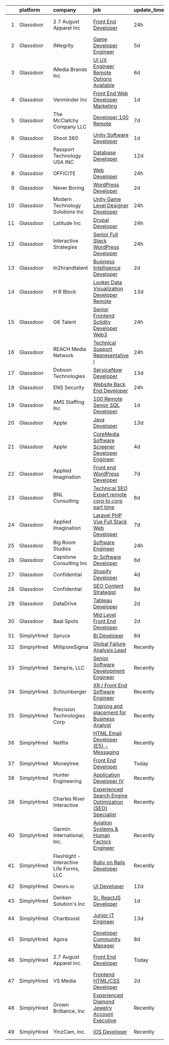 

|    | platform    | company                                  | job                                                                                                                                                                                                                                                                                                                                                                                                                                                                                                                                                                                                                                                                                                                                                                                                                                                                                                                                                                                                                                                                                                                                                                                                                                                                                                                                                                                  | update_time   | location                   |
|---:|:------------|:-----------------------------------------|:-------------------------------------------------------------------------------------------------------------------------------------------------------------------------------------------------------------------------------------------------------------------------------------------------------------------------------------------------------------------------------------------------------------------------------------------------------------------------------------------------------------------------------------------------------------------------------------------------------------------------------------------------------------------------------------------------------------------------------------------------------------------------------------------------------------------------------------------------------------------------------------------------------------------------------------------------------------------------------------------------------------------------------------------------------------------------------------------------------------------------------------------------------------------------------------------------------------------------------------------------------------------------------------------------------------------------------------------------------------------------------------|:--------------|:---------------------------|
|  1 | Glassdoor   | 2 7 August Apparel Inc                   | [Front End Developer](https://www.glassdoor.com/partner/jobListing.htm?pos=105&ao=1110586&s=58&guid=000001833ff9a0c98ba9812d74d821d5&src=GD_JOB_AD&t=SR&vt=w&ea=1&cs=1_3d58bc3a&cb=1663225668365&jobListingId=1008139276726&cpc=7AD1D84939BBEEF3&jrtk=3-0-1gcvvj8co2ink001-1gcvvj8dai7kh800-3a2417fc4f3044f6--6NYlbfkN0Ct2W36bxQzoWKwxfnb8_u-9iMevesfjmykPeWAUMHM2_LBdknXbZKXQYA8HhBxGvatrmTKXkVkM3OiGaPW1S5Qrgo4HQw0Ap3FRKEk_CZlQ9DAj7SSm8_FF008fve7ZplS8uLWmHC71y2toLwpXV2mChEMsXQz6GM4IgUVfaTyeTvDljv5qKgs34a8eSQLQ-VTaHLkS3o9sjyawSFUrjD-oFp3jdQ9I9RIezzGCwSXDBgoAIDCq_MBTrwtdvuZp5C2-G_b4A5fLv5NgXd-hhzUBz0qLmthB3n80JWl1lNrwY6qa4UGOxblwGMrZQdgMns9wYoww2ciYQ3k5Y7UBFsKizraBFdAr-wqtCexBEelhNKwuUahJKp3O-Q7Q8rDJ2IAgCZDZMFtN9o8ywe9IPQyiE_8fEz4w0vLVBVeFXMeLYge2q2S7AZ6muNrSMCjt5lZmBJLrJaocelN9GDvZg71xPmsKbMVm9YQtKAErePXQ4vB5iuJTHNuXQJrDpkcyQ0%3D)                                                                                                                                                                                                                                                                                                                                                                                                                                                                                                                         | 24h           | Los Angeles, CA            |
|  2 | Glassdoor   | iNtegrity                                | [Game Developer Engineer](https://www.glassdoor.com/partner/jobListing.htm?pos=121&ao=1110586&s=58&guid=000001833ff9a0c98ba9812d74d821d5&src=GD_JOB_AD&t=SR&vt=w&ea=1&cs=1_1163230b&cb=1663225668368&jobListingId=1008129780323&cpc=723ADC3DFE402989&jrtk=3-0-1gcvvj8co2ink001-1gcvvj8dai7kh800-4573d5f5e8c55fc0--6NYlbfkN0C7QpSfatUTTt_pWYjh4fmCixpaZixxEgk6WqG2e9JFSn8PLDX21so4BUVMbM-nBKhUj69Sr6OpTqYDA7c7087Zkx1rCN74-lugdvlBewCd_1ZIW96wtt_ZQBL96XnFuywy5_D_RtQVA2RWdPeLXY6wv17lUkoo63IjPOysvG-AS5xisPuiO1ZcwYqzUtykwDhUrEv4mbG3XpHXfpHZP-pfm1E48wboHrCVAohUN1nXhDL5T3FwdB77iZ1tklZi_0aHBOa6d9h9K-5tH6I-iq6eB6CsQQOOpNbd2sP_jFObPf75jMnKdWvPMydArfYf-IK1jY3SIFm-S7MfTAvkpa5dgz3FzNkFOydtfSllm3RuC5vdlP3hGI7o8lfirRWbbpG6DuSS4Cnaz_qk_8fT7CY2MjDrD3mNRUgVO8xAFUMPKGRJ8Spudbk6IvGRi7X5I0p1AESQ8L1pTns-AyGTm5cncXeWxMxvta_-Qw8M9b4rvXt2Gai_hDps2GAJ42Ww4WuWXT9ics0wQA%3D%3D)                                                                                                                                                                                                                                                                                                                                                                                                                                                                                                       | 5d            | Las Vegas, NV              |
|  3 | Glassdoor   | iMedia Brands  Inc                       | [UI UX Engineer  Remote Options Available ](https://www.glassdoor.com/partner/jobListing.htm?pos=123&ao=1110586&s=58&guid=000001833ff9a0c98ba9812d74d821d5&src=GD_JOB_AD&t=SR&vt=w&ea=1&cs=1_3dba874f&cb=1663225668368&jobListingId=1008126806840&cpc=6FC5BA77C9A4CD78&jrtk=3-0-1gcvvj8co2ink001-1gcvvj8dai7kh800-29ea8a0087b321c1--6NYlbfkN0BBtK8atiSzL1_OKElHOuhC6kZo36AFbA3XBAiBAoXlGMJ-vEY8E62v1FXcS82AH4q20mWkNID3WJ9iddHCZOb5rr_llheV8YFrPG6O8GUjuQLfKP8rXtlo5_jSBRBW3NK7adJZs3JDCrD9HS7blIdZXPAPJSLII1oF96vQ15iiZBe41vBbuPTCEzOzWNyaDczhFxqP9rlMgK0w8aw-WOwnJfisK0QzExSmWp-YBa0oo2QvRRC5AHOUp5POM8XLT0WbD-dj0C-88MWcW1NpXzsUWe6gHTVAUQOCHag-TpiojIVT53a2AG64GI-HdH4mE4pONt_fn3Yi7grkrULGysEWPJSA5TzF-ZfAdRGwak2_Yv4_an1aOdUj4LqJvWVbdDlcntCb7JSPsVefoF-21W9bVjH3wqOnIYwLkOrPTuOJrMLTZ03AgAHOfM5uaqyeeKiDU2_OH-mpa3Nc0aYiAT42JOZx24d5a6_thOzNIcAq5NCJo8PafIE9f_O-0ipPQcg%3D)                                                                                                                                                                                                                                                                                                                                                                                                                                                                                                   | 6d            | Remote                     |
|  4 | Glassdoor   | Venminder Inc                            | [Front End Web Developer  Marketing](https://www.glassdoor.com/partner/jobListing.htm?pos=110&ao=1110586&s=58&guid=000001833ff9a0c98ba9812d74d821d5&src=GD_JOB_AD&t=SR&vt=w&cs=1_b4731fd3&cb=1663225668365&jobListingId=1008137705583&cpc=9C2286EA3771AAF6&jrtk=3-0-1gcvvj8co2ink001-1gcvvj8dai7kh800-9c2c667d64d5dd73--6NYlbfkN0AMXubMcf9zG5pjFo4NIRXEjYg0qx6HblbRQuuKPpnfpXE45buNZenyR73WnvM6Gj_TxmnR_7UGvj-8cbteU4okCrs1kncrxm1xyl0xTadn0dtKG_-rZJMo7hj1OfHci8OjVNleQ2xJ0bkhckBnWntSSaB4v6iJujgNmaSADRvYST7rF6XPl8fUAzv6ZtL1ICM2GaqFf20tZwkB1TNnHaeMHaX0OHRdv69Yx_W4r2MG8vzDDQsyKGyuhIeVpgsYTjYlPuHCpqlI0YnVsoQnFJkDZEdr4bl38aWX9gjO38puBKI7RDoHkheEDpR8PSySO19_tR7hvbRfP1jwydZF3xUkWWEvEoKKuBqwcOxVUB2Jm-oyA5okhSlsbVNL33Aq5gKtJJLcVsP8o1Uy6H1iwcMetfXKuzqo7v_FWHNxK1JEiT9YhNN3a-A5N-D-NzCLmBI4Jjna50MDPChqLJ5uPfB6aWN8IvgpgZ8%3D)                                                                                                                                                                                                                                                                                                                                                                                                                                                                                                                                               | 1d            | Remote                     |
|  5 | Glassdoor   | The McClatchy Company  LLC               | [Developer 100  Remote](https://www.glassdoor.com/partner/jobListing.htm?pos=109&ao=1110586&s=58&guid=000001833ff9a0c98ba9812d74d821d5&src=GD_JOB_AD&t=SR&vt=w&ea=1&cs=1_9e627ee5&cb=1663225668365&jobListingId=1008123581793&cpc=B101C867B3EF2D75&jrtk=3-0-1gcvvj8co2ink001-1gcvvj8dai7kh800-6acf41fd2f09dc8d--6NYlbfkN0AvJamjXhlkDEVf_vcoI3bbUUL_2ExICajiRnoRkOTKxHcQu0PRm526CmUeTsfanZOqoMDdrUp-j2i0QJI96SrAfuCerXt-A9V0AqPqWyOynJ3x-O-RpQjzGHVi4lOd5Z4R8Srd_uF6_bna1BnLFXLTnrhod1AEqQ2yc5WyqDa7bVoBDzmrc0u2pe9297U47Loqs1jDWjelLuRuFr-HkW-Zj1ujngBXudH5C_JzOyd5zJRHR6LrsJF9n806becAlPuKDwIoH1taa-CrriCFqWnG-6fC9yFCMdmIzna6rgWiT7bznt6q1QqKC6JNgogEh8_HgjqcTxjQ0MWd84XzO89yfN4wymFNyGzaRwBJY82s-Nxah7F8vqJpslWrIJ3_W1XstWndw6m1bANZEciQCFsomqz-Y7GmjfG_B4i530PNPboUVVWhkvdS3ZZ_WUvot2BF6AfD6uEysq4wejPiCs0oUosy8-SLf9r2z8ymojZnvo1c0odIH7pnq0ef9zaqdTQ%3D)                                                                                                                                                                                                                                                                                                                                                                                                                                                                                                                       | 7d            | Remote                     |
|  6 | Glassdoor   | Shoot 360                                | [Unity Software Developer](https://www.glassdoor.com/partner/jobListing.htm?pos=101&ao=1110586&s=58&guid=000001833ff9a0c98ba9812d74d821d5&src=GD_JOB_AD&t=SR&vt=w&ea=1&cs=1_eca13fbf&cb=1663225668364&jobListingId=1008136536499&cpc=3999BE48C643E528&jrtk=3-0-1gcvvj8co2ink001-1gcvvj8dai7kh800-5cffb13e2c9e71c9--6NYlbfkN0DfopDBJjdZYsHaazvtHih9EkP_5L3b-O-YxZrMZy_RRUNLTQzBNh29ArJFpV-y32woXsSf_Rfes3ZNFBi_iUFEltO6lS9qC4MLweQizRlwk2cQHQ9oTkj4EKvwF_oQkQ-RcjNI0wnIsncEqnFvjTHab16wzhbNkA_nIkuv62KFNo20QvaIUv1CPiRmWZ76XD7ZuNYrM8OskVPV794dKnQU58P7OqSvxWV1ZZbynaA5MHvIdSURQspXmi0AUT8UqDFXuUvPb8Lo1jouf1PD5w4R7LcNhwAxlGkleNecZwQM3TruFz18H5rpTgJvHs_qBJVe2c7hfRZNgbMzH-vsWMo8ZJOPHWmnnuRw4LZ66lcMfrS0HwJDN7hsTtbGkUKYeGJjrys_SzFcb7sKa5PJbJAgdnOrOp2Ar_0lSNTgVAl6tPaDoxvuUvWaBWRJCGLJnHId9Mrs9n2ZyTVcb05OKcL8_qyxJk4jcCN1yux3rn9eMuM1tb9_r5Fw-GA87p3XbA8qQvLrKYhTEg%3D%3D)                                                                                                                                                                                                                                                                                                                                                                                                                                                                                                      | 1d            | Vancouver, WA              |
|  7 | Glassdoor   | Passport Technology USA  INC             | [Database Developer](https://www.glassdoor.com/partner/jobListing.htm?pos=119&ao=1110586&s=58&guid=000001833ff9a0c98ba9812d74d821d5&src=GD_JOB_AD&t=SR&vt=w&ea=1&cs=1_180372cc&cb=1663225668367&jobListingId=1008114254554&cpc=FB7E4A1762AE5BEC&jrtk=3-0-1gcvvj8co2ink001-1gcvvj8dai7kh800-7e6343e3d8a0a644--6NYlbfkN0ACu_hgM4mYOpGjE6TXudS1eLEYdlotK5aSiNrSIRlNjs1ihqGN6OK9XqkdXLDXQlxB73eyG2auMe65dCPGkA5OwmF7NOgyl7W_f9QPDaU5KzkVCEewVGHXUrfpaKNPM97NzZItpzip8T-WAMfVYZksgu0K7KHKFAnRn6j4GukUA-uKBOTxyxwBBiUb1YFQPeCmxd4inSuaRYw1Zuw7gCBjPhZ5APzr8R7IdK5e3oVJptfm61TOsUYa0EvijUbCOiS1_clDZzKVWbIbRevM2briaOtJ7iOBtF6GUijjuFIggxkEyMXuWNpedRBz5dZYAoE-O9x1d-4IOttaTlbs5ln9pv1RJuJs0szkszmeXWw2rKUIePT5T5inyst8ut_xmcrccvPRj2UwyXU_2SZiG-qemRVxs9VJbU52hrSTb1STCCB9RBdsnij0B7ar2YXrPRU_XfZWLWcckr0sQcAq8IACLL6y5I8CRWzBPFpyPbwsNIywYil1y8kyWannsV-mF20%3D)                                                                                                                                                                                                                                                                                                                                                                                                                                                                                                                          | 12d           | Glendale, CA               |
|  8 | Glassdoor   | OFFICITE                                 | [Web Developer](https://www.glassdoor.com/partner/jobListing.htm?pos=107&ao=1110586&s=58&guid=000001833ff9a0c98ba9812d74d821d5&src=GD_JOB_AD&t=SR&vt=w&ea=1&cs=1_a5ff2813&cb=1663225668365&jobListingId=1008139240293&cpc=F7A2269C793D5877&jrtk=3-0-1gcvvj8co2ink001-1gcvvj8dai7kh800-69d9f5f9eccea426--6NYlbfkN0DD--m-nhLdSpeh0G4LILwvW4_Vuru_X_sTlj8dcUrLs10ghpsrGXnGhiZsu_4VDYxCvNqngf8JQTWjKU46a5h3SMsKurX1eSBXtK_Rc6YBq-aV04KKppiiy8unfhvbmdbnoefBZtUnrqrPYB-F9eAZ2OHTr4brauhED9eIRq1UJYAbZ7l7y3XttLvxIixt-d_XpHhpsZosmODvidIDONkAbniHsvP9y9mHb-CC_LzMjgibgsXFke56PwYkV2iQlgwRwRDay1oHWnwhgcKZzQjeYOCm9b6IncrqkGMuE9e14jsoRSL998YtYo1DllhQ-6mRncTpcQ-ZaLZPOG0wXQjpsTQ9gL9B9DqsIwG9j5avgx1Q2tVyYEYx2Ztxub_Y36CkwqAcyJTKkgMut1modXRkNf8OEbQvu8JTu1PWayeEzwgllVJDkEmfUnMmU2s-Hg2enqQRrNFA-sFLEbT5XqXg3GitBNw6rFs0l992rchO1UldU_sHJUsxLpIvKmVJyrQ%3D)                                                                                                                                                                                                                                                                                                                                                                                                                                                                                                                               | 24h           | Downers Grove, IL          |
|  9 | Glassdoor   | Never Boring                             | [WordPress Developer](https://www.glassdoor.com/partner/jobListing.htm?pos=111&ao=1110586&s=58&guid=000001833ff9a0c98ba9812d74d821d5&src=GD_JOB_AD&t=SR&vt=w&ea=1&cs=1_979e2c25&cb=1663225668366&jobListingId=1008134069157&cpc=40021B6B9FB64F38&jrtk=3-0-1gcvvj8co2ink001-1gcvvj8dai7kh800-66c7c1ae36a5e827--6NYlbfkN0Bi-g4OEguhQEx4pjzkmulzkFDPdVMQm6g82nLRMcVRUEL01Dp3X9kPv-_8zmA8UQO28Ftx435W8ThyNSLTfGeWqNuLIkQ1OtzAHofF-3qLSdMJNa02XH1PsJ0nGCyJWeBq9JBz-GHPzcY8sqlrkxcuFblcDpQ1lUvBj4kMdetek5hfGDot2HLCG-UZbBSm-l3zRklQSGcUryGN3rRs4_Rw9smsM53EOrV6mBYw_KVR8q2gcXL2SWXwfXkTrR4luwMAeGc87J8K_e_Pp26A_P8q8Difa7f8wwhRuSS8Re9Lm1tG-Lx7oDF2ZclEKJ0U34BH5cgA0__hFU4EeeD1tBPJCuuYtzYl6sTAJuTp87nvCnPHEaPQfMD_UHVAM7A0rOyeYSUOq9mz0oeAPq7jJdZec0OR0kgjUuzujU8bqA-uL8ans_tPe7-XRF71IQ5TrN2WQybxum_lzEQRVhw13tgg9sQg9b9N74AMeewDVsDyvEr4T_VJ-8oSMY9twEzFX-Q%3D)                                                                                                                                                                                                                                                                                                                                                                                                                                                                                                                         | 2d            | Modesto, CA                |
| 10 | Glassdoor   | Modern Technology Solutions  Inc         | [Unity Game Level Designer  Developer](https://www.glassdoor.com/partner/jobListing.htm?pos=108&ao=1110586&s=58&guid=000001833ff9a0c98ba9812d74d821d5&src=GD_JOB_AD&t=SR&vt=w&cs=1_425a15a4&cb=1663225668365&jobListingId=1008138983796&cpc=BCC169F53084E245&jrtk=3-0-1gcvvj8co2ink001-1gcvvj8dai7kh800-690fd81d0a030d18--6NYlbfkN0C26OT7h5zXl7z1yVTYwN1d43osiYS9hmGqw_eY7i5KFzRWaSyxghJjTLzNEsEWeJixf__hBYYLHzb9VBeo4Wo_szQ-6CN-LvWybHl0OyvVrB8A_1_Mc-UHv21nnb48eAErZymBR57I8EETW2nb8RuiLDEnJGEmRZzxQxCGsGVFQmku8sKTZyWwuBP0ffOg3cLZktCpUo5pA8vTP2CTFKNyjbNANohBJABchxdSsJVacxuoyChVsEROnt6hcAUqAIbBcHXedFqG-xb-9fha_ZR28acBbr_6IwqZH2VbhBFQNTw4rzglBjJRvQTkywRCxWU2-1oAQPudoTEkN9Y8UgiK0i-vl4GkdrG07QT8GAPoV_GG2CS96Y80OusEg8lArpwktX1rvPjxRLSiEv4-WTBtLNdKjXAS-AWoV8HxGosNXPiLCBc9EN6_)                                                                                                                                                                                                                                                                                                                                                                                                                                                                                                                                                                                           | 24h           | Huntsville, AL             |
| 11 | Glassdoor   | Latitude Inc                             | [Drupal Developer](https://www.glassdoor.com/partner/jobListing.htm?pos=130&ao=1110586&s=58&guid=000001833ff9a0c98ba9812d74d821d5&src=GD_JOB_AD&t=SR&vt=w&ea=1&cs=1_cd5b4dc1&cb=1663225668369&jobListingId=1008139791697&cpc=32EE424DE2B657EB&jrtk=3-0-1gcvvj8co2ink001-1gcvvj8dai7kh800-88345d30bd632710--6NYlbfkN0DHl9MnwPpq1bbpPHgKt1JoxxtgUYxcPgpGa7590zZ_bSO6C83MMtUscRZ8bkrEfXvrw_BggOXAA3CgGQ2SvE8zCPIQ1BPxsj_OPgl7lyxdYZrFuWMq-N6kfzpxiWbV5jXzw3DyVxmLiTb3OONavP0FPci_E5-yCzfh5kY19pqOMiaBjeMMGYJaeQG4HR4QPBDGriYviHgpQO4tWa7T34_Uik_zr8VG7Y8Ja95Zzw2KU7z7IiAD2RG8qHNx6yT50t3sbAz_hEIiKps04kdKyRvPjpM9BWoGpr71bgc_c5v_efIDeNDBxrBYjOmuLeJSKrmilJ9y_CbBV7nq9Zd4b6W85JcU0ct4PC6boBeapOjoqTCwFktWK1rpGXXSxr1RuyzQPJFlbBkbCSAOkPr1Uomq9XWCTR3FphBNGSrCCbbdO9jNKC9eOVsx09zIL5zh7uK7r9RM0SSntraO3K2tvYBLD4wqiJFXNqy-XAu5c-xi0QUSQVWIAFbt4C3kcRR5cfLM29SACnYwoQ%3D%3D)                                                                                                                                                                                                                                                                                                                                                                                                                                                                                                              | 24h           | Remote                     |
| 12 | Glassdoor   | Interactive Strategies                   | [Senior Full Stack WordPress Developer](https://www.glassdoor.com/partner/jobListing.htm?pos=114&ao=1110586&s=58&guid=000001833ff9a0c98ba9812d74d821d5&src=GD_JOB_AD&t=SR&vt=w&cs=1_b8595d17&cb=1663225668366&jobListingId=1008139499896&cpc=280AB1FAEDD8D536&jrtk=3-0-1gcvvj8co2ink001-1gcvvj8dai7kh800-95236dde78b8c57f--6NYlbfkN0CmrEXGFz7WirEBi6a398y9LxkVzHRXaVcgeSR8bP4HK33Z6viHnZDPqyiGyxDr7loVcsGqc6WhflEk0X8HDYLf1l94yoVzV3LM9Tb_XZUIM568TM4Kr0w5uGvzPyHD6qZR1uAzkcAVWFG5jVn_LKzqzh8mkSKPj0BOH5FNs7ycgzbaaUINLyLq7TsSeSNmAmvBIZjKlKQHr0KBz5-NoFYBoCBf8FIYOuvVm9YKOOS1MyWt1JD7FydWXsaONlvuYhJ4tfMTeoy961lBdUVBCkorlhM2ZX62O5QHS-O_3JTF1DWJltrEOrGIkXpY6qnXz4HegGhmcxxVl0zcyw0esocCUnk1cIN2Yd41bs26NB4XI04iaqdiAFo_wdOMKX7PjP6CKlHTHgu4GD4DtxfAqjDyM49bmYOYxSEs-afGjZu5BZoq2YOyxF61SGO3bCFzfR8-vq5_1cQGxhAGk4jWzoFC3KOiQEokmygMMqBJn_UjSBS49KMEVwb0k1IhE5OK3BsEjIMHBRZTRA%3D%3D)                                                                                                                                                                                                                                                                                                                                                                                                                                                                                              | 24h           | Remote                     |
| 13 | Glassdoor   | In2hrandtalent                           | [Business Intelligence Developer](https://www.glassdoor.com/partner/jobListing.htm?pos=127&ao=1110586&s=58&guid=000001833ff9a0c98ba9812d74d821d5&src=GD_JOB_AD&t=SR&vt=w&ea=1&cs=1_71709d5e&cb=1663225668369&jobListingId=1008134024763&cpc=0FE1F5EA2BC84A01&jrtk=3-0-1gcvvj8co2ink001-1gcvvj8dai7kh800-32b93355c0fc39d0--6NYlbfkN0B1I8Q4TcsrCcaaDB6NIkSiau77gfX6BJsyjHIkziCgegJ4QexjJyiXOHKTcKHhtjipADS2Vj3C-nmk7Cv0XveILlGpu3eskAqIWeM1ua7HigK4SoApDuErr7S7JECeO4vzmUGsZQEAMK0V4_aR_64eubceXXX0sasaoCDrMdPBVyE1kuihz5aGMBE8ldBAwI1q43RUxdXS1r8vj2SeBGBNSg0UbKLx5vHklXhXd3AGM0p_4UOGqSXsLod1M_SMSkiHgObRZxo-h9mDXdOXzmk1maeSLEb440IkgP-nSDeNDRaVce9qQu-LL30mnelwF63mNmVsp59bxaT45IzYSxI_bKHuQXZWFCSarjhEHV1-P00pAJ3fEtZx9ubjM1iet7s8gNxbQk0uHq_CqkrFtZhPObjkX3XU5aAnBn1Hp3Qp4HhWgAqROclJhn93iX23gVx4NfoR7DygC-DKGT2B1Kx1mYP7eRFldv6AI6GVDkPzUk3uQxbIoeJYrHPJy9WBjtCrYQzi64vhGZkQNQ-z8JTS)                                                                                                                                                                                                                                                                                                                                                                                                                                                                                           | 2d            | Remote                     |
| 14 | Glassdoor   | H R Block                                | [Looker Data Visualization Developer Remote](https://www.glassdoor.com/partner/jobListing.htm?pos=129&ao=1110586&s=58&guid=000001833ff9a0c98ba9812d74d821d5&src=GD_JOB_AD&t=SR&vt=w&cs=1_079a0a3d&cb=1663225668369&jobListingId=1008110008086&cpc=FD1C1DA32C38CFA7&jrtk=3-0-1gcvvj8co2ink001-1gcvvj8dai7kh800-48222ca65ec05121--6NYlbfkN0AmRM9TLIWujWtyM10GxzqDwJeak_1D0spxSJxSFCj5FL6e2eRrgA2xD1fYB9P3zjGW2lF_nb1P-3OuHJCJzvAYqOj7zCQwaa8KrrAHOPpCTS61Do1KjfQzjRc9pfrFTqokM14RL_oQhB5b9czWX2-uEKjDF_JMo-RAS9daas0Z2A7TZ1lW4LhmYOQOgqWIOz1F0E-L93TkckRH2ImFdhg_mkBIGZ0w79FRjcYeGfycPOb2K0MSU-S69lVEMRxPHRMtMmocnYqReZ8e0m2FmvrOcVXxumVRXn-lPqSSGu8-luER0ofec9tFiKfp-C4zR79OPmVAsleV1qkzkkPCUSDAPeBzhpZQWu9lmhBrWC5uKUh_Oiy3-d15KS-moG95fSQaC9-zGi1NpzzJSXpawVNFdrds8qkoKNhZOTKrT-8-pnB3EAAh_RDGSHuwMIzQxAmsTQ3i5kYPGs4NIeMq9Gg6sY-pYPwyKxbHOPCaHj94dzYvDlNqufPuzXvFcZ040sv_VWq24jx5oVeBGGeQ_aTeqWCskgHrQzw11JX0f3YC5Q%3D%3D)                                                                                                                                                                                                                                                                                                                                                                                                                                                         | 13d           | Missouri                   |
| 15 | Glassdoor   | G6 Talent                                | [Senior Frontend Solidity Developer  Web3 ](https://www.glassdoor.com/partner/jobListing.htm?pos=120&ao=1110586&s=58&guid=000001833ff9a0c98ba9812d74d821d5&src=GD_JOB_AD&t=SR&vt=w&ea=1&cs=1_15bf69db&cb=1663225668367&jobListingId=1008139157465&cpc=75B6770C194DCF89&jrtk=3-0-1gcvvj8co2ink001-1gcvvj8dai7kh800-455b31b57610f5cc--6NYlbfkN0AUh0Z1gRntkoogd9J-ZmKDA9ciNgYBAe8zwQNXNuPyc2gpC8HVrsW4k7ohAv7gaAFFZq_SGdU8GJoSvD9ho07kdNcTNr-rI4q_w7Q0lJnBHn4STI7ZFvriuTuCJKE8wQavYF4OBhBrQ7HamycS8laDNgEvy-X7Svpvs_vAY1DO90Hq6u6uZ_ChC6CIV3mEMV-YVVo8zHA9VoqgNrAhvbf6DOX71qWKUItsGxUu5ByvK12T74j3bxzA_ePJ0AgLaul465ilem6CvOD6oP8qpFzssLk2oRf_kg6K7SXalI3GogV3l3VUJ-paumEomS07KrteeY0I2CiHoTvlGyaPcDVyeEYHpA1DdxHuhTnsKHKBNdBn-wiLEJfVwWqicpq3JlMrvcxw7yQEWlEa-id3aRBArpcMjShhK9_JcRuKmdXj1Rt3RgbtukTmHdUbVWynYsx145s9BIGt4E6GOSaHR13-S7DDy6aOPF9ccLToQiTrevyYeOJJj7p-assm-mDxEAUDHibqruRm4Q%3D%3D)                                                                                                                                                                                                                                                                                                                                                                                                                                                                                     | 24h           | Remote                     |
| 16 | Glassdoor   | REACH Media Network                      | [Technical Support Representative I](https://www.glassdoor.com/partner/jobListing.htm?pos=106&ao=1110586&s=58&guid=000001833ff9a0c98ba9812d74d821d5&src=GD_JOB_AD&t=SR&vt=w&ea=1&cs=1_fc4c0246&cb=1663225668365&jobListingId=1008139781310&cpc=151E51E148764572&jrtk=3-0-1gcvvj8co2ink001-1gcvvj8dai7kh800-4eeb70ad9272eff2--6NYlbfkN0Boo_hOZbiVHtN2ErkzvcdIj1gPBRUP8f7Z2kwd-uNWQCcfTFIVwKKtIejDX8sfjODOL2ZgroB2P09quJbxakVpu9u-EE7rpYeOAECX52J692oD01rGa_yf9yN1WZ0baLlUqSHIvWv54rblwi42wgt0hWAQ6K81VblOESEnFliVuTkEWavfc2A9cOr1Fobd9ksBX9hi7TKfMUea9CRNOkrXC8sixK87OKuviKpnsPqmOuaoKynacaNNYcd05EtZdlnwu613cG871iP6LyFOKqRqlFCKXSwOXMtZv-_iZOI9az2Jgco5IKQzLWGCuDULL7R1v69k8ZPFmalzCEimHte1MdraMMKzxlswY43wtHeDRdCX64XR30m-XWWU14eX36TzMEXl0VIIvlMYWCyB-6lfoJKzCBDEZw39F0f0hBX5b2Qi-dCGCrJ_OAm2m2AFIUTIlFVB5rx3knpsngBgywDXnBxm5t8lqbmrR-BVfCTyFT0ronHPub7QNCepsmP9PlAnQyTkOvIJLA%3D%3D)                                                                                                                                                                                                                                                                                                                                                                                                                                                                                            | 24h           | Eden Prairie, MN           |
| 17 | Glassdoor   | Dobson Technologies                      | [ServiceNow Developer](https://www.glassdoor.com/partner/jobListing.htm?pos=116&ao=1110586&s=58&guid=000001833ff9a0c98ba9812d74d821d5&src=GD_JOB_AD&t=SR&vt=w&ea=1&cs=1_8cf9be2d&cb=1663225668367&jobListingId=1008111295569&cpc=F7A2269C793D5877&jrtk=3-0-1gcvvj8co2ink001-1gcvvj8dai7kh800-a61f6951b4630529--6NYlbfkN0Cz-Smd6OvFpZFIU01oBvaBOOa2F-wWdp_DHo6R8dVv5YtTUmBiLEKTwmR5veJNUAtY_VJEwXFEyswof-hAkOYEzqLPAhJKzdIoBK8731csq2eWzktxicHsiuV0RQSlrcpclLL3Ufqo7RTnHXXD3imFDGirE-sDoqRhfzXRV8mQ4K4kNOmiLtFGeKAoDiBIi_2TUOjgZb9DPMNwl0L4X91rpWXhoVpIulR-LJpPrTyIC-DMnJmob5qNWFL94oxX7LTmeIJhOp2pQdFaBVi-PFqs0A58OnhNAE62ygzjae9iTNT-8ZQ4pgb-r_nCzzV1eygTIFnXrJ-Q-iOA0BTxzqtgGmIkIe7Y4ZZ18WNzFK611EbjDvmvzSjzz2MFA13oNNWRpBm-2kFV59HdqjEnOXum3Xnorp3FstM3I7dWroOQzX7EkvTP8Zvd2ih19TgwkhHbFzlz99KQQbqd1ay9TMnxnLzEznOAKVfJ34FqokLmPjfhqDbIZGc15i7i8Obvr0gUjUXKqO98wg%3D%3D)                                                                                                                                                                                                                                                                                                                                                                                                                                                                                                          | 13d           | Remote                     |
| 18 | Glassdoor   | ENS Security                             | [Website Back End Developer](https://www.glassdoor.com/partner/jobListing.htm?pos=103&ao=1110586&s=58&guid=000001833ff9a0c98ba9812d74d821d5&src=GD_JOB_AD&t=SR&vt=w&ea=1&cs=1_ee6aac6a&cb=1663225668364&jobListingId=1008139484499&cpc=ACBF47B84C432121&jrtk=3-0-1gcvvj8co2ink001-1gcvvj8dai7kh800-85a454e44a02173f--6NYlbfkN0AFzyLFxSRBFH3kwNtJmaqsuvH1E-VLS9kEekNGpZoMRf8TMHuYWqb9GTsvjPu8Y80SCIrSwXgJYmmty3oFC-6q3FbLMAVlU0Pxs35OvuyV600CWZvKSyZRd123TLUokrLzlWRNSjVpTWAjdK6VmxrbZ5GMoC3TzbyRMdtwbRgmb0K-46vqyWrmpQf4NMgqNAXOp7O7eFbnrK5RvFY1gxuCskw6bNEqqawCa-jSgtw5ZrCdcz-aghvdvCP2xQzm7DdcwjZwBg5crWeroFYV3kQDZYwKk16JjtnBpMOOaspv8Os-iJzmccOlMSxyI8JNxxczkEFHhguwxNm83pJfWawq63Fo-aOm8o3-azOWt9vclwbE_KAu18tgFOu-RrvpOakIrlf4eKirwDDhFoSA2EhyS5IK3T-35SHlwrVMX0S74ILjEhOlI7Obp1UMXs-wnKWoRPxqFfExUOqet29P7muGvzoO2rI5gA4-GocSx0Nv1J_a6xUGtnOmFbQ1_qTfcnbWZAVZ_RRoYw%3D%3D)                                                                                                                                                                                                                                                                                                                                                                                                                                                                                                    | 24h           | Industry, CA               |
| 19 | Glassdoor   | AMS Staffing  Inc                        | [100  Remote   Senior SQL Developer](https://www.glassdoor.com/partner/jobListing.htm?pos=112&ao=1110586&s=58&guid=000001833ff9a0c98ba9812d74d821d5&src=GD_JOB_AD&t=SR&vt=w&cs=1_894e0e20&cb=1663225668366&jobListingId=1008137082589&cpc=F0881FB4B112A732&jrtk=3-0-1gcvvj8co2ink001-1gcvvj8dai7kh800-589e6d2172428d55--6NYlbfkN0CibbzESV24dYdgmS2yQ28TMZ4-wJlf8IQSXu0ladVZRyvJzr42EFWBtvAm0etpptZlD8EkFDFYtLANNWdYou6H3zfCwu4_WRoe3P5EgX9MKgmGe1-XVZv4oZMDHtj6fUVctpuiXYCr5FeW3TsZOcVSMyiw_B4eiv8sZ3vAmBeZE_fcRie9m3-JWeQE9gHOBAuB9al9RFKBYB2RXTokN_OVi_kFGl1L0SgjalHyA5X3uIbe5roKLuJlcPWTT4XYlyM3IrzYKrqMlXzASH17YzH25B6g-81BG5S631ftjLVN-WieLIjfA0agWcjaTfHyk_7LUDhUkgqzjXDowRY0AeP4GMns33u2scXUCQqdhtZzKV19e5ZOYFCTc9eD7bgyuernMdrsq7FKW5zGO_af1VAbg5nxtcq_vXtFEubXSY4IUQCJtqL6SDIKj2mq21oa-FLOs1gKHU6Nj-fa7lhED-ecaPSSmsHq9XjdvNc121aDPEs23K_eitM0qJrk1Eh6vC5UmG6TW-um2tkefDDalOol)                                                                                                                                                                                                                                                                                                                                                                                                                                                                                             | 1d            | New York, NY               |
| 20 | Glassdoor   | Apple                                    | [Java Developer](https://www.glassdoor.com/partner/jobListing.htm?pos=128&ao=1110586&s=58&guid=000001833ff9a0c98ba9812d74d821d5&src=GD_JOB_AD&t=SR&vt=w&cs=1_c46231df&cb=1663225668369&jobListingId=1008109245547&cpc=2CAED5C921A5F994&jrtk=3-0-1gcvvj8co2ink001-1gcvvj8dai7kh800-86567df1272012f4--6NYlbfkN0BvKrLyj5gPmtZO9T8euul8TCxuuKNOtzRJOomxnwSEodTz2Bc-sPZlADHp0xxmf8W1BiqYsOIh4SGfZy7d6SgOCJkUntEUmBrBW5M-9a-izXw0biWPQ5-2QVJATXn3ATgTy7KaMmEN6emKmwNMa6AqT7fXcW-hU4DHLBXnH4ZBdCs4LSiUqva0HsV4Mb04FW-8ABBxbAiBiaMfw6n1RmaJiKHcJHaNAt6S0Z6eoIRRRXQH-h-VDTTD7ujKs1ynxIG-nin0KlgfMIOo8Cxut3LPxdtOkDB68rO0XCyHN9xRy9XNZyhhJOGT65QUIqfdTb3iwpv_82Ko7Tm0cqcLe6dTKq446V20_P8LaHGkr9QU6URgeypHW09lwlleiKJM7s-3G0O9ASwtU6KDe4V1h6I0KQE75LNygBMFc3QCOl09JLkltrYBYHTgYDqovDgPixY_pQgokLxJp3uMHCQ_ecdqmL56au86Dxf4IM9tOZqZ1WBvuHm2K9GCzLMwEPqO1De4-fLrw4Nk8lT0ruhm5w8FHZU7ikW9DnvA93wCz7zN2J3W8QvKDAfoB91ApaWSwp-Yvv7ZOGzrBLEvBVXXXqzKAo8bxu-40-3aZp0E_3YYKZ7Qf_DkCABNNwYVQ2lRKw-fuowK9AtWnJDcLxDythxu4abyux-EKvkDmAKy9OIlTSoxG-8J-dAgVZh1HJEMgObV_Wr0Xz6Xzab4NJCoH_ygNX7C8t1WQjLfo7g4FNC9olxyv1pOr_lcLfRlHes4eshOM3Qv9vUonBsQ1yPAAmlV_3MsMCYfZBW4_BiwbChLVzkT3mXup3r55NK5XnPV5dtESkcKLOk-23c2PYQSFflS9V1-hvVYlnpIKbv7NJMWoJyfem4EfIfN1a6lxOVchYRbXkg2VHqhSnDjokvnrbeu_P6d4aEWFRaZcgbTRTLfbtXiDvve4EjBTxqbuBFUbtw%3D)                                                                   | 13d           | Austin, TX                 |
| 21 | Glassdoor   | Apple                                    | [CoreMedia Software Screener   Developer Engineer](https://www.glassdoor.com/partner/jobListing.htm?pos=126&ao=1110586&s=58&guid=000001833ff9a0c98ba9812d74d821d5&src=GD_JOB_AD&t=SR&vt=w&cs=1_fc78c11f&cb=1663225668369&jobListingId=1008130706147&cpc=C4A69CCDBB3B9599&jrtk=3-0-1gcvvj8co2ink001-1gcvvj8dai7kh800-f741117e06ecec0a--6NYlbfkN0BvKrLyj5gPmtZO9T8euul8TCxuuKNOtzRJOomxnwSEodTz2Bc-sPZlC5mDe-NOaJjx5GagAawwa3L70H2fXjD_koObeOcEeIsfxDXyG3eVTizFtk3kE2UdaGejVhBRIC8FhwPMzmG_-2xf5w-BAQm5ymAdntV9uhxMTsJ6CcnBDvXfKtqh9W3NY59XQavHp17EQChBUi4bgbffXvHXY2guXN8uA0Dy9LVbzUZT1NKbG9G1HbU1fhYZdbpoVhGKE8BMdK_0xga7vqKtiuVXLge4cUpOA6BqDKNeq9xyNBHKBOub_MwAbNbu4tfAdyWIuSCRleEuuJFYGBSGmwNRnqd89WuosLeRgrBrYTwo8xPEpuJ0lRLJUdZX1nqCin6jIRMDWd1GlyVUJIv71-GwNFKs9gW72j17ZjFRCRymPXnShk7n74J_VEdw7wztwc6cuzhLN5pWwaGe5_3yN9_suHEC06e7V5Yuq070ONyWw_Fxud3xhiaN-TGEiz-IipG7u1krBpRJFF4ZcUHxOg7oO57LhToiIFCM0RrN6RRKxonORoUpwzkLhYFfl9zt6uWshj0OdBzRE1svS8ZTLZpW_pRkYVwTZKEBa-pwqtOFX1vAVWydKqmyADExJPlbWDoAXtO3WlQS2xsXjxq8ejmUAT9VUnTu8FwYvRo7K4XZm9H5sp-4D3DEOhdyLYS4QVdrbxwZgM02oDX8VGcJuHfVY2ShGv_9-1x6y3-9W8W49sRK2QSIFeI6OKH02GHJqRt48QkZ4yAWdPtaMvjGjRsiKL6bkyPkCC-9Lvw_2OwSRawomSOY2svCS-jISq7Y5l-DDuZNdFetj37xJCpDy3B-qox-VX9T6CHgPzNXp2UnsnND1iftu_DFjm6Xz94DPWOBCqSeTC-FGOUH4k9LOVqG5C4mVgByuClx4rK-Iz0PpTAV0VrVttQPPFV9yhpZXF207CwXqUY4ma9icW78PzJYK1Ofx40fdws_QEs%3D) | 4d            | San Diego, CA              |
| 22 | Glassdoor   | Applied Imagination                      | [Front end WordPress Developer](https://www.glassdoor.com/partner/jobListing.htm?pos=113&ao=1110586&s=58&guid=000001833ff9a0c98ba9812d74d821d5&src=GD_JOB_AD&t=SR&vt=w&ea=1&cs=1_cf56ef2a&cb=1663225668366&jobListingId=1008123138902&cpc=32EE424DE2B657EB&jrtk=3-0-1gcvvj8co2ink001-1gcvvj8dai7kh800-92f60c306c00ccba--6NYlbfkN0D8j9N0G3bmE7t_bRxWCnyO3V8nRNicLzIRxQmtr6sajrPGQHgUI5DI5oY-emvOK-poR1ivb-xdXllVNuJwQNkX5gsdeamdBN3HQ5tSihi2z2qmWb5npDtw-naopPPbRagOiaZiAvYtx4yg8LsvdmmuRgKEXrg15qkwLuO3EJhMrfaPpWlSw5fVyeX5MmbeOxbpavgxZAEfhgR2PhHUxStyLRRNxQ7Vqa2SishQYQob90a8WgWKf2SN1F4huqBjVKuThqMcKWALAboG4H1f2Cwbx-FBjFl8LDotr_j7js9dUpUc2xex1gNqaSU5-vdlmpf1cQET0gapp19chnWlR-kXoOepZaEB7LLeAXR--E7BKmCXSYsDK8iyw-7pdaS_DE_I85NL5Tk5LhhfsUVhxphFsbWY9sBDcSgU97RlSlnqTZuZblnB9r_JE4aDn9mwshdFM3mbYHtUaRZgRQS3RW4snrWvnZLqLwVFylxb01ly6M_JccbnLX_pxUCs1Suv6E8%3D)                                                                                                                                                                                                                                                                                                                                                                                                                                                                                                               | 7d            | Remote                     |
| 23 | Glassdoor   | BNL Consulting                           | [Technical SEO Expert  remote  corp to corp  part time ](https://www.glassdoor.com/partner/jobListing.htm?pos=117&ao=1110586&s=58&guid=000001833ff9a0c98ba9812d74d821d5&src=GD_JOB_AD&t=SR&vt=w&ea=1&cs=1_ee528e50&cb=1663225668367&jobListingId=1008125956128&cpc=42BEC95245890617&jrtk=3-0-1gcvvj8co2ink001-1gcvvj8dai7kh800-47594a9c03d0d9ee--6NYlbfkN0C_eQCgnQ3dunn2kgXxy7uUxBB8Rm9uGSd45wqHXb30Yhouy9iaZ5tM-buZODdeWhkxcLZ-P8HpVwdiJJkDZwZdqfCN6nBcd16_TJfDogr1G06Jkw1xVd5RFtOvPKtffE1EIfYg4PMn3sFvUuwX5OwMAQzJ6VlzbU0P-e1WfYEJzV9Zh64upAZHViu9_5fmzuoe6y7Tz0UnlSyHz7MfUAAl8Fe-tzKpDZ4A1GsyIO6fkx1ZIWXmPoxqGwlSyKS_GE17lTZrXAMJDZA7LKTu-f3RQX0LfwqSxdy-41A1-HIDum3-fdhwV8Eh4XyvS0BjlZHhJB4T2JI2rAdoRqeKyfLPDmeqnNrHAuNj_dg2VBaQrbQknBP2IaU3X8Fks5tWx0gOzUiMIBbKvrgdZjH5GZ2XwBWwHsnegGBpyDaejd37qGbJqxyGuNqKapachilS09Js59eW1qQcbq1iFKMldJxcCBQ4bB-qo-zufl4IOXeY8-eIXBzdnJA0vRZUcpnIFDc%3D)                                                                                                                                                                                                                                                                                                                                                                                                                                                                                      | 6d            | Remote                     |
| 24 | Glassdoor   | Applied Imagination                      | [Laravel PHP Vue Full Stack Web Developer](https://www.glassdoor.com/partner/jobListing.htm?pos=124&ao=1110586&s=58&guid=000001833ff9a0c98ba9812d74d821d5&src=GD_JOB_AD&t=SR&vt=w&ea=1&cs=1_de6ff513&cb=1663225668368&jobListingId=1008123144650&cpc=48B9F4758953335C&jrtk=3-0-1gcvvj8co2ink001-1gcvvj8dai7kh800-1d12148d42725cb8--6NYlbfkN0D8j9N0G3bmE7t_bRxWCnyO3V8nRNicLzIRxQmtr6sajrPGQHgUI5DIXr1gJQxvdyjVcbfA5z1SPyG1fmNfktND26R7PNoabHZp0FYLf97QEaDna3odAXzFDILnkLo9Cz_EaAcFcvjvFjkG9V9T8hbJJ53b0yNJCSojAlHVVFROgusJURHtpVPXEiSUs6vl8Y15lFb0QE4VQavXVrX_jsjg0kPKb_Im7wnnMhfDecfJaz6JKdC2NNHBGUyCEGP82N1YMVrGZx6Q1ybDh--YaCZ9K0ixhJWv4_42RdaWDcKZKNdUfpqEgZryhQmrn6mafSwJI_keeWrqhEYvlH45GFk8Emkm6aSKRB-zV6jUHD8eQmH-5oREKhtAzcnYnYEGt39ADxWTnule9KANaQ-w8k4EKZ7s87Wz-zr28M0zgp1Z7IQVsCGfbPefXk_ahJUfBJqebGPCLfWIZcEdi2OwcNAs09t9kuoeJ0kSlF28YT_glsBHudXnuLIVXbioZWt1Wm8%3D)                                                                                                                                                                                                                                                                                                                                                                                                                                                                                                    | 7d            | Remote                     |
| 25 | Glassdoor   | Big Room Studios                         | [Software Engineer](https://www.glassdoor.com/partner/jobListing.htm?pos=102&ao=1110586&s=58&guid=000001833ff9a0c98ba9812d74d821d5&src=GD_JOB_AD&t=SR&vt=w&ea=1&cs=1_b4d6dd20&cb=1663225668364&jobListingId=1008139231776&cpc=2F9DD8B511C89582&jrtk=3-0-1gcvvj8co2ink001-1gcvvj8dai7kh800-0ddbe9df6f763916--6NYlbfkN0Dcj0E27CUHWMn3iyktOd0RrSE7_BWd-j9BYft9RaU90vXvZUhQuP4uhD7O6UU_1EXU0uZy3hnHiRcuqSAq3m_TBoSR-qN7hJwLyRcmrsRd_E8nztPpxWTJVlFVHpurv2qu5PF-1myXADKi-2rD10wMZTVBES2AZL6mY3wWX4QkrzUzXLDXQ4T7jP-krylTSex3EtVnhVko8sNHj7bjXopilkHUeEe-4SOX2X4BDJ2nCmhHGjEIgGgtQkrdKneFQG6Hs6gQqzrroDnjeDvwYBNSZ6N0IsFYcMOd9obpSoM98Q6Gkl73f1sxIEsKufbe099KGJGR_ax9TtmIyouoOM5cjoZ8iahNq7Or13isMXdRqzwuu4EfUHqojK8piyHaqQigb7g2c8kPR7npHk7L9o6JizD4H55xrYPs0VJq5UblnRBVbh4JusrvcP6oWgNVnRnR5Yrp22cY-ktTi5kkb8LplLzkbWLw4Bp0GZmB8hmQpGcAFqSvjgXTejFTWAIm7KM%3D)                                                                                                                                                                                                                                                                                                                                                                                                                                                                                                                           | 24h           | Remote                     |
| 26 | Glassdoor   | Capstone Consulting Inc                  | [Sr  Software Developer](https://www.glassdoor.com/partner/jobListing.htm?pos=122&ao=1110586&s=58&guid=000001833ff9a0c98ba9812d74d821d5&src=GD_JOB_AD&t=SR&vt=w&ea=1&cs=1_015ae3d6&cb=1663225668368&jobListingId=1008126324882&cpc=18C9CE28155C17C5&jrtk=3-0-1gcvvj8co2ink001-1gcvvj8dai7kh800-31efe31839356f3f--6NYlbfkN0B96V2X-ktcizmBETSpagECMuEmqz18d3bUfhM7kAXLfVHafP2AxGpkA9VobcrNRSt1cHmmt9FPt4q9siDH4YjkAHnPoM9aOA0CuBDm7hj39tolFSueSmhK6TzUzmh1OivjMpcZATw14-xNOXjS3I-LJTT_WOL-27S4RzQPyY6IAJKER68LlyNqYY5uirSZ_9F39SHcfzt5hovlNwRm_dygxfBu0EMC0f3ym-UB1X7el3H3GYC8xL0kwTbjI0QeY66Lb-49qsW5R880xB03tyZN46DvP_DuxXns8EazeInkCIvf6qEN5k-B-8gXB3RmvS-u222G6wiO3xsJbBvDWZfIqwnpH2naQtMoMf3-mSCQKUMB0IZMTJQUNmwTxa6HAR2BBgm8IewCb--v5Xjzgugf7gARkzOUuOVF13Ta16NlyTQnobKObpLZfbVzG9TtICNfke1jvXXqmpg5YleoI9gRM6ooSrfwpUwESoLDuEaJxfmgmZRzyoUx2nJX5cQVgYY%3D)                                                                                                                                                                                                                                                                                                                                                                                                                                                                                                                      | 6d            | Remote                     |
| 27 | Glassdoor   | Confidential                             | [Shopify Developer](https://www.glassdoor.com/partner/jobListing.htm?pos=115&ao=1110586&s=58&guid=000001833ff9a0c98ba9812d74d821d5&src=GD_JOB_AD&t=SR&vt=w&ea=1&cs=1_fbd066ac&cb=1663225668366&jobListingId=1008130882199&cpc=18C9CE28155C17C5&jrtk=3-0-1gcvvj8co2ink001-1gcvvj8dai7kh800-fc6c4bd08ebf04fd--6NYlbfkN0BpE-cAQ5W3YA-r2UOG4w0-H5Jb_BoUWZJSJyhMu0PMY8xGgwGiY-hi7YjYLckJPk9gnzGHeiDLosItQwAMyI0dMpxdYuIQe68W1oAuOBQxBq_O3cE7hURvo5BipBhZ1I6wzAVJAA4fj0kgwbpzAfdBC6VeeEel1AEqh5ubeep7lhPjNfGONK03qpiKXa-XW80Neqj8EU8nz2nV8lHcwRqFAg2Iy51YN16xpaUqIvobFK9UmbckxzuWPbi7la_5QaI8FmvUuwxBdh98oRMxqae3uK8vKBWAFR6SlnYp2mOIVMROBfPEAqRjN_kalXxtrE3zi6jyVt7s_ea18ojwNBlEuaQlQmoPA4fgELKAS9wSNyPiO5JmKsSa9gyFuYUprOlIu7teQx_mdRGnnBvqhyQAWjQbbM4FewNqlCIIwuQib03KFlsAPk3Oz8gtewzg48FH4HTm62d-pef5OjcSbg0TqzIKpYSagHjoi3BUSV19Uz1IdIU-zpcwvUL6mb0nFB0%3D)                                                                                                                                                                                                                                                                                                                                                                                                                                                                                                                           | 4d            | Munster, IN                |
| 28 | Glassdoor   | Confidential                             | [SEO Content Strategist](https://www.glassdoor.com/partner/jobListing.htm?pos=125&ao=1110586&s=58&guid=000001833ff9a0c98ba9812d74d821d5&src=GD_JOB_AD&t=SR&vt=w&ea=1&cs=1_a05f34c3&cb=1663225668369&jobListingId=1008120854958&cpc=B076152010A3B66C&jrtk=3-0-1gcvvj8co2ink001-1gcvvj8dai7kh800-ac044217cca137ed--6NYlbfkN0BHB5545Suk-IrAQGCtq60h9Sg4jL6NWxE70fJ0oMC_qi6vGCWGaFTBaHchMOhlTVzGdYfBnY5rUsYMKujMS5IbiEkIQi2cwM5o7oeH3e9P5jhPueI3vAMVvCiarwwYnK5poE3ylL4Xh6aLT1OuE3PglqsKheRXazdCjAUNnLnR4HolfiJmvjOL-jFKIy2sO8jdVB0QPUR467NDeh32PZwVsDHot0k1T09jbUzVXKik2VX3wjRH7zrA7GQ0P4uDgYCHSgPXPMn4BvBtq8GIJGXZP8gOiPRf4altqktS-ZozKi0OpNfD4RuADci_goG5If1s9FZVxQV_hAdxj99J_axqHyx3XHKfGCNetD3vfA1xOWFI6_SKvkVMpJoUJNBV2k6byqdqRWSoeIPUYJXAfZOINbYrCkRmTAe02vUi7kb6xLb5EPmokw85XCLBmrkminvYw325A4_G4lX2ctINxM57jU9-Km1hXZzaaqjmbNNAT5UBCMBTnnHXWsT3v7f_XjM%3D)                                                                                                                                                                                                                                                                                                                                                                                                                                                                                                                      | 8d            | Remote                     |
| 29 | Glassdoor   | DataDrive                                | [Tableau Developer](https://www.glassdoor.com/partner/jobListing.htm?pos=104&ao=1110586&s=58&guid=000001833ff9a0c98ba9812d74d821d5&src=GD_JOB_AD&t=SR&vt=w&cs=1_f627e767&cb=1663225668364&jobListingId=1008135042803&cpc=7AD1D84939BBEEF3&jrtk=3-0-1gcvvj8co2ink001-1gcvvj8dai7kh800-dbd1bbf72a12203a--6NYlbfkN0C_EexUtFsd62L3wbPtiRuts2JQS4gLayL7bFHgeLwCNA13JmMhwnesO5XngLmCri9Y3AKPfXdZAUVfY9szAwO89QirbBN5rFdKfIm3wDEsjG9gTAfLKhxnX4k8kTMerSJdR0Rx3iuAUO_6KYhsV1pykntxnkTMUCRqJ7poSUq1ueCwwuGgQzl0H1mmWcqa5xZ6zNOWMaCrsq4-C_4j45izDp_lBHcA59Xg-bMvWdOymiOfY82T9cxFGV_Ys0fGGo6oPQ9xbkiFO06XZh65xgW-4ESzGPApRchbkt020Xutp3bz-dBoYEM8ZcBIRllSK8042XRr245lIzqKJldHLEWZhhevOnqkN8R1wQTqHuUja5mijj4I4LcLsNnsxVL9e_A_oAD6Q9XSc2r_HA-BjUXVq4pPx_JoKNrQktJGNZWPXI_LfXpE9U1F9ZQ_DEfkr5r_94DWzef9jt2GX_gC0l47)                                                                                                                                                                                                                                                                                                                                                                                                                                                                                                                                                                              | 2d            | Remote                     |
| 30 | Glassdoor   | Baal   Spots                             | [Mid Level Front End Developer](https://www.glassdoor.com/partner/jobListing.htm?pos=118&ao=1110586&s=58&guid=000001833ff9a0c98ba9812d74d821d5&src=GD_JOB_AD&t=SR&vt=w&ea=1&cs=1_1f294136&cb=1663225668367&jobListingId=1008134394442&cpc=5EFBB0462F9C6B7A&jrtk=3-0-1gcvvj8co2ink001-1gcvvj8dai7kh800-6139628f606b89d7--6NYlbfkN0Bd1WtP5csUnixH8rSlRh3H6CMdDCnKzNYuJQ93LJKst7TdpxJAGul6YKdq4xQ9n4hw00X9u0XFrLYm7t09AfoEFklp2LhuKapw7ytNDnF2gOQ2wSZ2edXq3OYWryNr1Iw4J1Rllb-j9glW8RvdrpoQydN8KqAxY4tdC5jSFQG4SrVpTjZbDpURNZmj_vg3IQr6bkTTPXNYkiRFARUnMaMClowm1i1MPCb0tJjPWw3KT4vZJYkNWUKyX9hb28rU-IoSjxlsYkM9_pZOQkVTMOTnLae01HIdfjVA8XYxRqShbr5McBqOqBUAB-1QrJm5So4OsPEA79GdRDb5I0uUxp38lM_krhOFFSxp9jArH_DJXmuztPpcj8uyuaiu8IuTvAEXC5PxhGVIqDNjCL3Z9hsrWS1GVt4HBMfgWFJ9e2q1hLwIreuRHG3adSrOcWJUG1SBx77GvIIn6cNelV4_9gC6IEZPNNTxqEZ1z9MIle0pNAN4V0XNJabpGYBlEhfvDPyHncvFb-yKcQ%3D%3D)                                                                                                                                                                                                                                                                                                                                                                                                                                                                                                 | 2d            | Houston, TX                |
| 31 | SimplyHired | Spruce                                   | [BI Developer](https://www.simplyhired.com/job/q3544XQgoa2CJnZ1cwoVgd9CEpJRbe3BxgEQkO0BWnNYqLmMUTUT_A?q=interactive+developer)                                                                                                                                                                                                                                                                                                                                                                                                                                                                                                                                                                                                                                                                                                                                                                                                                                                                                                                                                                                                                                                                                                                                                                                                                                                       | 8d            | Remote                     |
| 32 | SimplyHired | MilliporeSigma                           | [Global Failure Analysis Lead](https://www.simplyhired.com/job/3mTpY2aeNAX4Vuhv0r4cJN_-U_dDGRACh17zZ7ynCB-YXSOQZFPT-g?q=interactive+developer)                                                                                                                                                                                                                                                                                                                                                                                                                                                                                                                                                                                                                                                                                                                                                                                                                                                                                                                                                                                                                                                                                                                                                                                                                                       | Recently      | Sheboygan Falls, WI        |
| 33 | SimplyHired | Sempris, LLC                             | [Senior Software Development Engineer](https://www.simplyhired.com/job/_rEQfvzNL0vESawsP065hrT9b9K3QCSU8YLd5yI11wZLZTegkrXDUw?q=interactive+developer)                                                                                                                                                                                                                                                                                                                                                                                                                                                                                                                                                                                                                                                                                                                                                                                                                                                                                                                                                                                                                                                                                                                                                                                                                               | Recently      | Fort Myers, FL             |
| 34 | SimplyHired | Schlumberger                             | [XR / Front End Software Engineer](https://www.simplyhired.com/job/MFpHqPfYz7RTEiv1U611wB1tACKrL40fFKGeuoIBplYSrOCG7FXoIw?q=interactive+developer)                                                                                                                                                                                                                                                                                                                                                                                                                                                                                                                                                                                                                                                                                                                                                                                                                                                                                                                                                                                                                                                                                                                                                                                                                                   | Recently      | Menlo Park, CA             |
| 35 | SimplyHired | Precision Technologies Corp              | [Training and placement for Business Analyst](https://www.simplyhired.com/job/SouEd_4OMEXkxJLqBrnker6zyJVSdiciH_ihhtg7ufYYDQExJF7alg?q=interactive+developer)                                                                                                                                                                                                                                                                                                                                                                                                                                                                                                                                                                                                                                                                                                                                                                                                                                                                                                                                                                                                                                                                                                                                                                                                                        | Recently      | Palo Alto, CA +3 locations |
| 36 | SimplyHired | Netflix                                  | [HTML Email Developer (E5) - Messaging](https://www.simplyhired.com/job/1bXVxt5BiO0MD0IViaSIetDkT_fhFoZwnqAbC8nd3-MrVMl4GV84Zg?q=interactive+developer)                                                                                                                                                                                                                                                                                                                                                                                                                                                                                                                                                                                                                                                                                                                                                                                                                                                                                                                                                                                                                                                                                                                                                                                                                              | Recently      | Remote                     |
| 37 | SimplyHired | Moneytree                                | [Front End Developer](https://www.simplyhired.com/job/kx6ahINQsy5BlFDfOlJcRIcIhM2ZybdGwdfFICyV1lGHDzHWqobhtw?q=interactive+developer)                                                                                                                                                                                                                                                                                                                                                                                                                                                                                                                                                                                                                                                                                                                                                                                                                                                                                                                                                                                                                                                                                                                                                                                                                                                | Today         | Renton, WA                 |
| 38 | SimplyHired | Hunter Engineering                       | [Application Developer IV](https://www.simplyhired.com/job/YFUIDbq4X1ApEKOAIGRSp-bv7wpSPY0WrZqq6VHhYDewaZdnHcn5KA?q=interactive+developer)                                                                                                                                                                                                                                                                                                                                                                                                                                                                                                                                                                                                                                                                                                                                                                                                                                                                                                                                                                                                                                                                                                                                                                                                                                           | Recently      | Bridgeton, MO              |
| 39 | SimplyHired | Charles River Interactive                | [Experienced Search Engine Optimization (SEO) Specialist](https://www.simplyhired.com/job/2P3IU5TZjibQyfY2M80rvV0vZpN6FS3gLWXNp-1ECa9hx2FpJRWJ6g?q=interactive+developer)                                                                                                                                                                                                                                                                                                                                                                                                                                                                                                                                                                                                                                                                                                                                                                                                                                                                                                                                                                                                                                                                                                                                                                                                            | Recently      | Lowell, MA                 |
| 40 | SimplyHired | Garmin International, Inc.               | [Aviation Systems & Human Factors Engineer](https://www.simplyhired.com/job/LHjY42tjIFE2VvYlPIGuF2jXvqqpajXmdLSKn9F4RnlayQCV0iQ0mA?q=interactive+developer)                                                                                                                                                                                                                                                                                                                                                                                                                                                                                                                                                                                                                                                                                                                                                                                                                                                                                                                                                                                                                                                                                                                                                                                                                          | Recently      | Olathe, KS                 |
| 41 | SimplyHired | Fleshlight - Interactive Life Forms, LLC | [Ruby on Rails Developer](https://www.simplyhired.com/job/gPDESUELOP0fL5zlm_DT2thGAmIcRSTufJY10HGYaoWBtJ7UOe3rdw?q=interactive+developer)                                                                                                                                                                                                                                                                                                                                                                                                                                                                                                                                                                                                                                                                                                                                                                                                                                                                                                                                                                                                                                                                                                                                                                                                                                            | Recently      | Austin, TX                 |
| 42 | SimplyHired | Dworo.io                                 | [UI Developer](https://www.simplyhired.com/job/WEX8B_2JQ_fv64EuewcAtpTMMuHQkuiMT5GbLIPDlc_wvHCmDDFkJg?q=interactive+developer)                                                                                                                                                                                                                                                                                                                                                                                                                                                                                                                                                                                                                                                                                                                                                                                                                                                                                                                                                                                                                                                                                                                                                                                                                                                       | 12d           | San Jose, CA               |
| 43 | SimplyHired | Denken Solution's Inc                    | [Sr. ReactJS Developer](https://www.simplyhired.com/job/Mgk9HRZ_fn3Nw241AhqDnrb6gAXyMEUxb4WuR6_GQc1Lgw-5m-sLtQ?q=interactive+developer)                                                                                                                                                                                                                                                                                                                                                                                                                                                                                                                                                                                                                                                                                                                                                                                                                                                                                                                                                                                                                                                                                                                                                                                                                                              | 1d            | Remote                     |
| 44 | SimplyHired | Chartboost                               | [Junior IT Engineer](https://www.simplyhired.com/job/XKn2fo3wzjJNK5zNy3RKgHZKsc8HAtEPOtcwNBJe8brjBLqNXMGRDA?q=interactive+developer)                                                                                                                                                                                                                                                                                                                                                                                                                                                                                                                                                                                                                                                                                                                                                                                                                                                                                                                                                                                                                                                                                                                                                                                                                                                 | 13d           | San Jose, CA +2 locations  |
| 45 | SimplyHired | Agora                                    | [Developer Community Manager](https://www.simplyhired.com/job/GnyI1cB1T-lE9hqerhO1l1MaGtl0t-f8GdUn5wWDJIk0OE9kDphKzQ?q=interactive+developer)                                                                                                                                                                                                                                                                                                                                                                                                                                                                                                                                                                                                                                                                                                                                                                                                                                                                                                                                                                                                                                                                                                                                                                                                                                        | 8d            | Santa Clara, CA            |
| 46 | SimplyHired | 2.7 August Apparel Inc.                  | [Front End Developer](https://www.simplyhired.com/job/ebBthuoakwHhjZ6bidpEJtPkMu6MlSm29LfHkqbqT6ivM6kxAc6b7g?q=interactive+developer)                                                                                                                                                                                                                                                                                                                                                                                                                                                                                                                                                                                                                                                                                                                                                                                                                                                                                                                                                                                                                                                                                                                                                                                                                                                | Today         | Los Angeles, CA            |
| 47 | SimplyHired | VS Media                                 | [Frontend HTML/CSS Developer](https://www.simplyhired.com/job/UJdgHoL5G8I2YuuaPdeA7BYEVdKc0vIu0pJrzek715iDBxqQ_IqGJA?q=interactive+developer)                                                                                                                                                                                                                                                                                                                                                                                                                                                                                                                                                                                                                                                                                                                                                                                                                                                                                                                                                                                                                                                                                                                                                                                                                                        | 2d            | Westlake Village, CA       |
| 48 | SimplyHired | Grown Brilliance, Inc                    | [Experienced Diamond Jewelry Account Executive](https://www.simplyhired.com/job/PagNS8QmO-fGt1gW1b_iReU1_HSSTGWDK6A5ZFrXqp5gWLr4XsI07g?q=interactive+developer)                                                                                                                                                                                                                                                                                                                                                                                                                                                                                                                                                                                                                                                                                                                                                                                                                                                                                                                                                                                                                                                                                                                                                                                                                      | Recently      | Golden Valley, MN          |
| 49 | SimplyHired | YinzCam, Inc.                            | [iOS Developer](https://www.simplyhired.com/job/O7s3dealHuxhU0MGhoaMnfOJziqVEUTHKEJtlDWUSPF8S_dqWf-8-Q?q=interactive+developer)                                                                                                                                                                                                                                                                                                                                                                                                                                                                                                                                                                                                                                                                                                                                                                                                                                                                                                                                                                                                                                                                                                                                                                                                                                                      | Recently      | Pittsburgh, PA             |